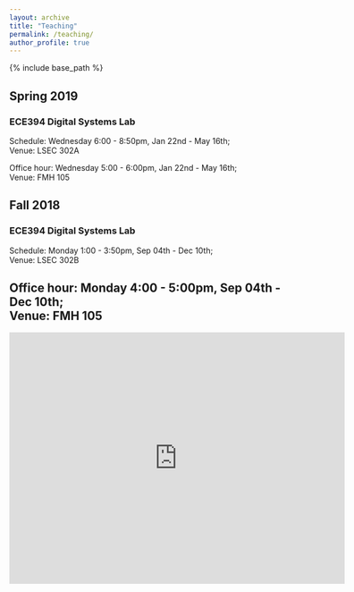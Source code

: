 ```yaml
---
layout: archive
title: "Teaching"
permalink: /teaching/
author_profile: true
---
```


{% include base_path %}

## Spring 2019
### ECE394 Digital Systems Lab

Schedule: Wednesday 6:00 - 8:50pm, Jan 22nd - May 16th;<br/>
Venue: LSEC 302A

Office hour: Wednesday 5:00 - 6:00pm, Jan 22nd - May 16th;<br/>
Venue: FMH 105

## Fall 2018
### ECE394 Digital Systems Lab

Schedule: Monday 1:00 - 3:50pm, Sep 04th - Dec 10th;<br/>
Venue: LSEC 302B

Office hour: Monday 4:00 - 5:00pm, Sep 04th - Dec 10th;<br/>
Venue: FMH 105
---

<div>
	<iframe src="https://calendar.google.com/calendar/embed?title=Calender&amp;height=300&amp;wkst=2&amp;bgcolor=%23ffffff&amp;src=njit.edu_ghtq7q178tvrr0i0v4g9e1jfek%40group.calendar.google.com&amp;color=%23853104&amp;ctz=America%2FNew_York" style="border-width:0" width="600" height="450" frameborder="0" scrolling="no"></iframe>
</div>
